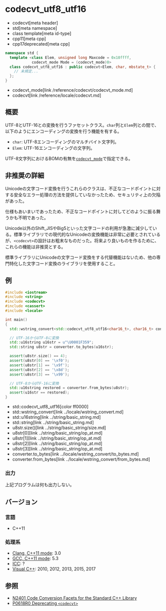 # codecvt_utf8_utf16
* codecvt[meta header]
* std[meta namespace]
* class template[meta id-type]
* cpp11[meta cpp]
* cpp17deprecated[meta cpp]

```cpp
namespace std {
  template <class Elem, unsigned long Maxcode = 0x10ffff,
            codecvt_mode Mode = (codecvt_mode)0>
  class codecvt_utf8_utf16 : public codecvt<Elem, char, mbstate_t> {
    // 未規定...
  };
}
```
* codecvt_mode[link /reference/codecvt/codecvt_mode.md]
* codecvt[link /reference/locale/codecvt.md]

## 概要
UTF-8とUTF-16との変換を行うファセットクラス。`char`列と`Elem`列との間で、以下のようにエンコーディングの変換を行う機能を有する。

- `char`: UTF-8エンコーディングのマルチバイト文字列。
- `Elem`: UTF-16エンコーディングの文字列。

UTF-8文字列におけるBOMの有無を[`codecvt_mode`](codecvt_mode.md)で指定できる。


## 非推奨の詳細
Unicodeの文字コード変換を行うこれらのクラスは、不正なコードポイントに対する安全なエラー処理の方法を提供していなかったため、セキュリティ上の欠陥があった。

仕様もあいまいであったため、不正なコードポイントに対してどのように振る舞うかも不明であった。

Unicode以外のShift_JISやBig5といった文字コードの利用が急激に減少している。標準ライブラリでの現代的なUnicodeの変換機能は非常に必要とされているが、`<codecvt>`の設計はお粗末なものだった。将来より良いものを作るために、これらの機能は非推奨とする。

標準ライブラリにUnicodeの文字コード変換をする代替機能はないため、他の専門特化した文字コード変換のライブラリを使用すること。


## 例
```cpp example
#include <iostream>
#include <string>
#include <codecvt>
#include <cassert>
#include <locale>

int main()
{
  std::wstring_convert<std::codecvt_utf8_utf16<char16_t>, char16_t> converter;

  // UTF-16からUTF-8に変換
  std::u16string u16str = u"\U0001F359";
  std::string u8str = converter.to_bytes(u16str);

  assert(u8str.size() == 4);
  assert(u8str[0] == '\xf0');
  assert(u8str[1] == '\x9f');
  assert(u8str[2] == '\x8d');
  assert(u8str[3] == '\x99');

  // UTF-8からUTF-16に変換
  std::u16string restored = converter.from_bytes(u8str);
  assert(u16str == restored);
}
```
* std::codecvt_utf8_utf16[color ff0000]
* std::wstring_convert[link ../locale/wstring_convert.md]
* std::u16string[link ../string/basic_string.md]
* std::string[link ../string/basic_string.md]
* u8str.size()[link ../string/basic_string/size.md]
* u8str[0][link ../string/basic_string/op_at.md]
* u8str[1][link ../string/basic_string/op_at.md]
* u8str[2][link ../string/basic_string/op_at.md]
* u8str[3][link ../string/basic_string/op_at.md]
* converter.to_bytes[link ../locale/wstring_convert/to_bytes.md]
* converter.from_bytes[link ../locale/wstring_convert/from_bytes.md]

### 出力
上記プログラムは何も出力しない。

## バージョン

### 言語
- C++11

### 処理系
- [Clang, C++11 mode](/implementation.md#clang): 3.0
- [GCC, C++11 mode](/implementation.md#gcc): 5.3
- [ICC](/implementation.md#icc): ?
- [Visual C++](/implementation.md#visual_cpp): 2010, 2012, 2013, 2015, 2017

## 参照
- [N2401 Code Conversion Facets for the Standard C++ Library](http://www.open-std.org/jtc1/sc22/wg21/docs/papers/2007/n2401.htm)
- [P0618R0 Deprecating `<codecvt>`](http://www.open-std.org/jtc1/sc22/wg21/docs/papers/2017/p0618r0.html)
